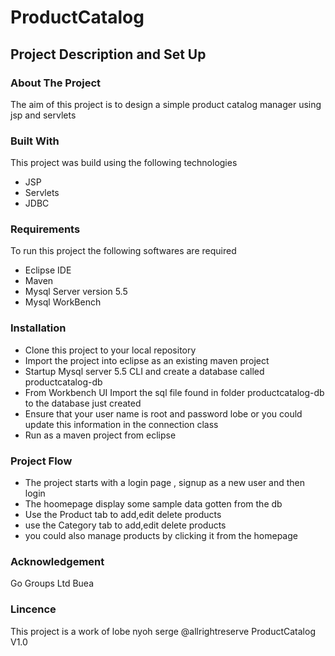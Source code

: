 # ProductCatalog
## Project Description and Set Up

### About The Project
The aim of this project is to design a simple product catalog manager using jsp and servlets

### Built With
This project was build using the following technologies
* JSP
* Servlets
* JDBC
### Requirements
To run this project the following softwares are required
* Eclipse IDE
* Maven
* Mysql Server version 5.5 
* Mysql WorkBench 
### Installation
* Clone this project to your local repository
* Import the project into eclipse as an existing maven project
* Startup Mysql server 5.5 CLI and create a database called productcatalog-db
* From Workbench UI Import the sql file found in folder productcatalog-db to the database just created
* Ensure that your  user name is root and password lobe or you could update this information in the connection class
* Run as a maven project from eclipse

### Project Flow
* The project starts with a login page , signup as a new user and then login 
* The hoomepage display some sample data gotten from the db
* Use the Product tab to add,edit delete products
* use the Category tab to add,edit delete products
* you could also manage products by clicking it from the homepage

### Acknowledgement
Go Groups Ltd Buea 

### Lincence 
This project is a work of lobe nyoh serge  @allrightreserve
ProductCatalog V1.0
